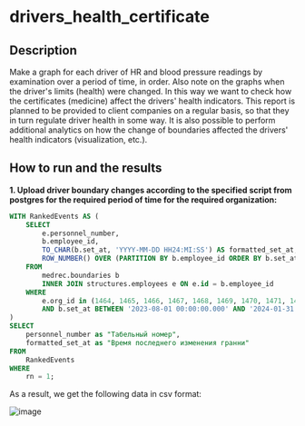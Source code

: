 # drivers_health_certificate
## Description
Make a graph for each driver of HR and blood pressure readings by examination over a period of time, in order. Also note on the graphs when the driver's limits (health) were changed. In this way we want to check how the certificates (medicine) affect the drivers' health indicators. This report is planned to be provided to client companies on a regular basis, so that they in turn regulate driver health in some way. It is also possible to perform additional analytics on how the change of boundaries affected the drivers' health indicators (visualization, etc.).
## How to run and the results
**1.	Upload driver boundary changes according to the specified script from postgres for the required period of time for the required organization:**

```sql
WITH RankedEvents AS (
    SELECT
        e.personnel_number,
        b.employee_id,
        TO_CHAR(b.set_at, 'YYYY-MM-DD HH24:MI:SS') AS formatted_set_at,
        ROW_NUMBER() OVER (PARTITION BY b.employee_id ORDER BY b.set_at DESC) AS rn
    FROM
        medrec.boundaries b
        INNER JOIN structures.employees e ON e.id = b.employee_id
    WHERE
        e.org_id in (1464, 1465, 1466, 1467, 1468, 1469, 1470, 1471, 1472, 1473, 1474, 1475)
        AND b.set_at BETWEEN '2023-08-01 00:00:00.000' AND '2024-01-31 23:59:59.999'
)
SELECT
    personnel_number as "Табельный номер",
    formatted_set_at as "Время последнего изменения гранни"
FROM
    RankedEvents
WHERE
    rn = 1;
```
As a result, we get the following data in csv format:

![image](https://github.com/CompilerCaster/drivers_health_certificate/assets/128957307/5571a1a9-31a6-4785-8d36-93dd668c78a0)



